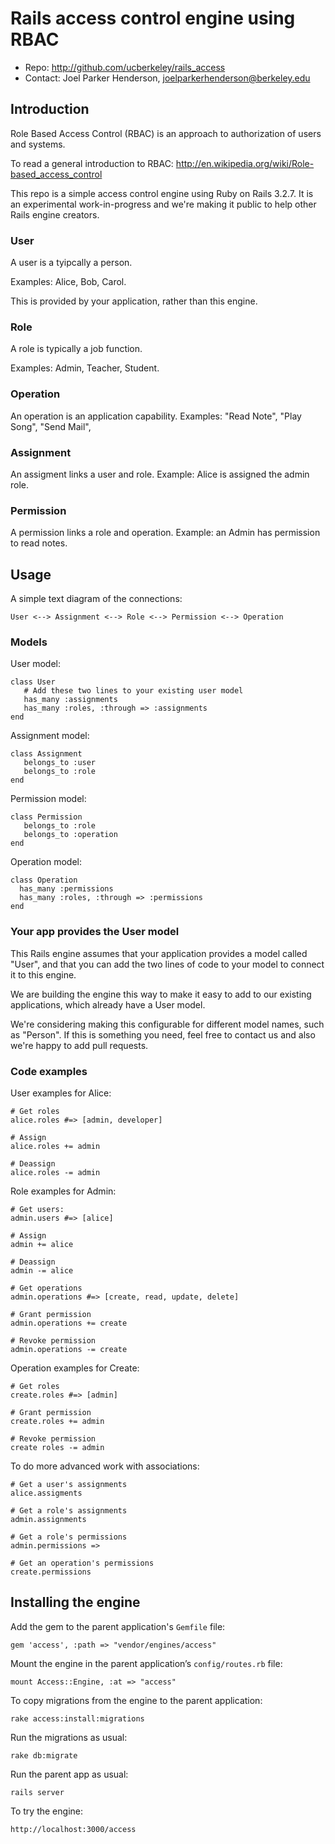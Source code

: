 # Rails access control engine using RBAC

* Repo: <http://github.com/ucberkeley/rails_access>
* Contact: Joel Parker Henderson, <joelparkerhenderson@berkeley.edu>

## Introduction

Role Based Access Control (RBAC) is an approach to authorization of users and systems.

To read a general introduction to RBAC: http://en.wikipedia.org/wiki/Role-based_access_control

This repo is a simple access control engine using Ruby on Rails 3.2.7. It is an experimental work-in-progress and we're making it public to help other Rails engine creators.


### User

A user is a tyipcally a person.

Examples: Alice, Bob, Carol.

This is provided by your application, rather than this engine.


### Role

A role is typically a job function.

Examples: Admin, Teacher, Student.


### Operation

An operation is an application capability. Examples: "Read Note", "Play Song", "Send Mail",


### Assignment

An assigment links a user and role. Example: Alice is assigned the admin role.


### Permission

A permission links a role and operation. Example: an Admin has permission to read notes.


## Usage


A simple text diagram of the connections:

    User <--> Assignment <--> Role <--> Permission <--> Operation


###  Models


User model:

    class User
       # Add these two lines to your existing user model
       has_many :assignments
       has_many :roles, :through => :assignments
    end

Assignment model:

    class Assignment
       belongs_to :user
       belongs_to :role
    end

Permission model:

    class Permission
       belongs_to :role
       belongs_to :operation
    end

Operation model:

    class Operation
      has_many :permissions
      has_many :roles, :through => :permissions
    end



### Your app provides the User model

This Rails engine assumes that your application provides a model called "User", and that you can add the two lines of code to your model to connect it to this engine.

We are building the engine this way to make it easy to add to our existing applications, which already have a User model.

We're considering making this configurable for different model names, such as "Person". If this is something you need, feel free to contact us and also we're happy to add pull requests.



### Code examples


User examples for Alice:

    # Get roles
    alice.roles #=> [admin, developer]

    # Assign
    alice.roles += admin

    # Deassign
    alice.roles -= admin

Role examples for Admin:

    # Get users:
    admin.users #=> [alice]

    # Assign
    admin += alice

    # Deassign
    admin -= alice

    # Get operations
    admin.operations #=> [create, read, update, delete]

    # Grant permission
    admin.operations += create

    # Revoke permission
    admin.operations -= create

Operation examples for Create:

    # Get roles
    create.roles #=> [admin]

    # Grant permission
    create.roles += admin

    # Revoke permission
    create roles -= admin

To do more advanced work with associations:

    # Get a user's assignments
    alice.assigments

    # Get a role's assignments
    admin.assignments

    # Get a role's permissions
    admin.permissions =>

    # Get an operation's permissions
    create.permissions


## Installing the engine


Add the gem to the parent application's <code>Gemfile</code> file:

    gem 'access', :path => "vendor/engines/access"


Mount the engine in the parent application’s <code>config/routes.rb</code> file:

    mount Access::Engine, :at => "access"


To copy migrations from the engine to the parent application:

    rake access:install:migrations


Run the migrations as usual:

    rake db:migrate


Run the parent app as usual:

    rails server


To try the engine:

    http://localhost:3000/access
